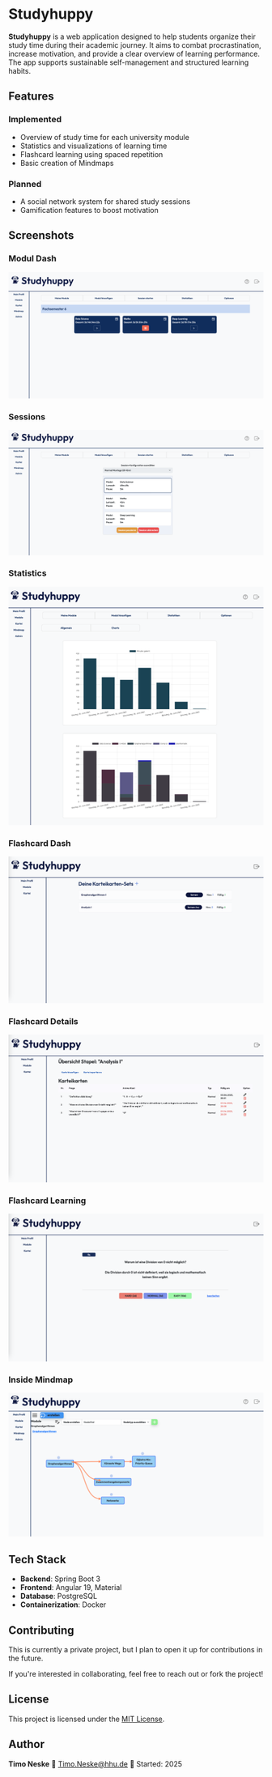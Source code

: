 # Studyhuppy

**Studyhuppy** is a web application designed to help students organize their study time during their academic journey. It aims to combat procrastination, increase motivation, and provide a clear overview of learning performance. The app supports sustainable self-management and structured learning habits.

## Features

### Implemented

- Overview of study time for each university module
- Statistics and visualizations of learning time
- Flashcard learning using spaced repetition
- Basic creation of Mindmaps

### Planned

- A social network system for shared study sessions
- Gamification features to boost motivation

## Screenshots

### Modul Dash
![Module Screenshot](./screenshots/modul_1.png)

### Sessions

![Session Screenshot](./screenshots/session_1.png)

### Statistics

![Statistic Screenshot](./screenshots/modul_2.png)

### Flashcard Dash
![Flashcard Screenshot](./screenshots/kartei_1.png)

### Flashcard Details
![Flashcard Screenshot](./screenshots/kartei_2.png)

### Flashcard Learning
![Flashcard Screenshot](./screenshots/kartei_3.png)

### Inside Mindmap
![Mindmap Screenshot](./screenshots/mindmap_1.png)

## Tech Stack

- **Backend**: Spring Boot 3
- **Frontend**: Angular 19, Material
- **Database**: PostgreSQL
- **Containerization**: Docker

## Contributing

This is currently a private project, but I plan to open it up for contributions in the future.

If you're interested in collaborating, feel free to reach out or fork the project!

## License

This project is licensed under the [MIT License](LICENSE).

## Author

**Timo Neske**
📧 Timo.Neske@hhu.de
📅 Started: 2025
